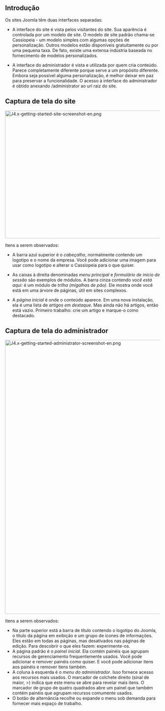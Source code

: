 <!-- Filename: J4.x:Getting_Started:_Site_and_Administrator_templates / Display title: Introdução: modelos de site e de administrador -->

## Introdução

Os sites Joomla têm duas interfaces separadas:

- A interface do site é vista pelos visitantes do site. Sua aparência é
  controlada por um modelo de site. O modelo de site padrão chama-se
  Cassiopeia - um modelo simples com algumas opções de personalização.
  Outros modelos estão disponíveis gratuitamente ou por uma pequena
  taxa. De fato, existe uma extensa indústria baseada no fornecimento de
  modelos personalizados.

<!-- -->

- A interface do administrador é vista e utilizada por quem cria
  conteúdo. Parece completamente diferente porque serve a um propósito
  diferente. Embora seja possível alguma personalização, é melhor deixar
  em paz para preservar a funcionalidade. O acesso à interface do
  administrador é obtido anexando /administrator ao url raiz do site.

## Captura de tela do site

<img
src="https://docs.joomla.org/images/thumb/1/10/J4.x-getting-started-site-screenshot-en.png/800px-J4.x-getting-started-site-screenshot-en.png"
class="thumbborder" decoding="async"
srcset="https://docs.joomla.org/images/thumb/1/10/J4.x-getting-started-site-screenshot-en.png/1200px-J4.x-getting-started-site-screenshot-en.png 1.5x, https://docs.joomla.org/images/1/10/J4.x-getting-started-site-screenshot-en.png 2x"
data-file-width="1440" data-file-height="748" width="800" height="416"
alt="J4.x-getting-started-site-screenshot-en.png" />

Itens a serem observados:

- A barra azul superior é o *cabeçalho*, normalmente contendo um
  logotipo e o nome da empresa. Você pode adicionar uma imagem para usar
  como logotipo e alterar o Cassiopeia para o que quiser.

<!-- -->

- As caixas à direita denominadas *menu principal* e *formulário de
  início de sessão* são exemplos de módulos. A barra cinza contendo
  *você está aqui:* é um módulo de *trilha (migalhas de pão)*. Ele
  mostra onde você está em uma árvore de páginas, útil em sites
  complexos.

<!-- -->

- A *página inicial* é onde o conteúdo aparece. Em uma nova instalação,
  ela é uma lista de *artigos em destaque*. Mas ainda não há artigos,
  então está vazio. Primeiro trabalho: crie um artigo e marque-o como
  destacado.

## Captura de tela do administrador

<img
src="https://docs.joomla.org/images/thumb/d/d3/J4.x-getting-started-administrator-screenshot-en.png/800px-J4.x-getting-started-administrator-screenshot-en.png"
class="thumbborder" decoding="async"
srcset="https://docs.joomla.org/images/thumb/d/d3/J4.x-getting-started-administrator-screenshot-en.png/1200px-J4.x-getting-started-administrator-screenshot-en.png 1.5x, https://docs.joomla.org/images/d/d3/J4.x-getting-started-administrator-screenshot-en.png 2x"
data-file-width="1440" data-file-height="1607" width="800" height="893"
alt="J4.x-getting-started-administrator-screenshot-en.png" />

Itens a serem observados:

- Na parte superior está a barra de título contendo o logotipo do
  Joomla, o título da página em exibição e um grupo de ícones de
  informações. Eles estão em todas as páginas, mas desativados nas
  páginas de edição. Para descobrir o que eles fazem: experimente-os.
- A página padrão é o *painel inicial*. Ela contém painéis que agrupam
  recursos de gerenciamento frequentemente usados. Você pode adicionar e
  remover painéis como quiser. E você pode adicionar itens aos painéis e
  remover itens também.
- A coluna à esquerda é o *menu do administrador*. Isso fornece acesso
  aos recursos mais usados. O marcador de colchete direito (sinal de
  maior, \>) indica que este menu se abre para revelar mais itens. O
  marcador de grupo de quatro quadrados abre um painel que também contém
  painéis que agrupam recursos comumente usados.
- O botão de alternância recolhe ou expande o menu sob demanda para
  fornecer mais espaço de trabalho.
